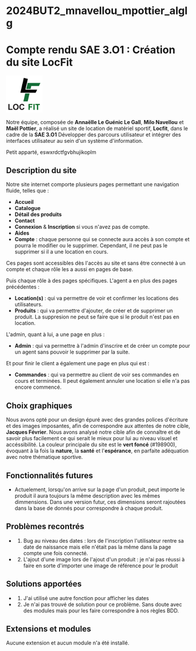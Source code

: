 # 2024BUT2_mnavellou_mpottier_alglg
# Compte rendu SAE 3.O1 : Création du site LocFit

<img src="public/img/logolocfit.png" alt="Logo de FitLoc" width="100">

Notre équipe, composée de **Annaëlle Le Guénic Le Gall**, **Milo Navellou** et **Maël Pottier**, a réalisé un site de location de matériel sportif, **Locfit**, dans le cadre de la **SAE 3.O1** Développer des parcours utilisateur et intégrer des interfaces utilisateur au sein d'un système d'information.

Petit apparté, eswxrdctfgvbhujikoplm

## Description du site

Notre site internet comporte plusieurs pages permettant une navigation fluide, telles que :
- **Accueil**
- **Catalogue**
- **Détail des produits**
- **Contact**
- **Connexion** & **Inscription** si vous n'avez pas de compte. 
- **Aides**
- **Compte** : chaque personne qui se connecte aura accès à son compte et pourra le modifier ou le supprimer. Cependant, il ne peut pas le supprimer si il a une location en cours. 

Ces pages sont accessibles dès l'accès au site et sans être connecté à un compte et chaque rôle les a aussi en pages de base.

Puis chaque rôle à des pages spécifiques. 
L'agent a en plus des pages précédentes : 
- **Location(s)** : qui va permettre de voir et confirmer les locations des utilisateurs.
- **Produits** : qui va permettre d'ajouter, de créer et de supprimer un produit. La suppresion ne peut se faire que si le produit n'est pas en location.

L'admin, quant à lui, a une page en plus :
- **Admin** : qui va permettre à l'admin d'inscrire et de créer un compte pour un agent sans pouvoir le supprimer par la suite.

Et pour finir le client a également une page en plus qui est : 
- **Commandes** : qui va permettre au client de voir ses commandes en cours et terminées. Il peut également annuler une location si elle n'a pas encore commencé. 

## Choix graphiques

Nous avons opté pour un design épuré avec des grandes polices d'écriture et des images imposantes, afin de correspondre aux attentes de notre cible, **Jacques Février**. Nous avons analysé notre cible afin de connaître et de savoir plus facilement ce qui serait le mieux pour lui au niveau visuel et accéssibilité. 
La couleur principale du site est le **vert foncé** (#198900), évoquant à la fois la **nature**, la **santé** et l'**espérance**, en parfaite adéquation avec notre thématique sportive.

## Fonctionnalités futures

- Actuelement, lorsqu'on arrive sur la page d'un produit, peut importe le produit il aura toujours la même description avec les mêmes dimmensions. Dans une version futur, ces dimensions seront rajoutées dans la base de donnés pour correspondre à chaque produit. 

## Problèmes recontrés 
- 1) Bug au niveau des dates : lors de l'inscription l'utilisateur rentre sa date de naissance mais elle n'était pas la même dans la page compte une fois connecté. 
- 2) L'ajout d'une image lors de l'ajout d'un produit : je n'ai pas réussi à faire en sorte d'importer une image de référence pour le produit 

## Solutions apportées
- 1) J'ai utilisé une autre fonction pour afficher les dates
- 2) Je n'ai pas trouvé de solution pour ce problème. Sans doute avec des modules mais pour les faire correspondre à nos règles BDD. 

##  Extensions et modules

Aucune extension et aucun module n'a été installé. 